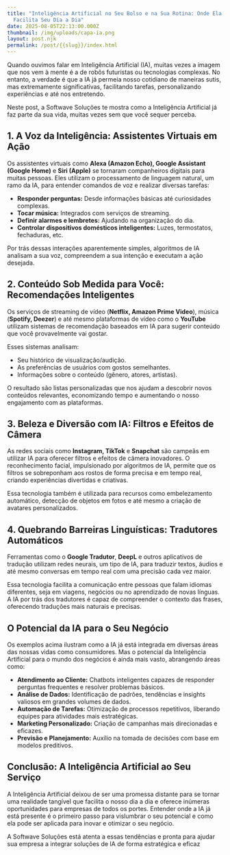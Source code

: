 ```yaml
---
title: "Inteligência Artificial no Seu Bolso e na Sua Rotina: Onde Ela Já
  Facilita Seu Dia a Dia"
date: 2025-08-05T22:13:00.000Z
thumbnail: /img/uploads/capa-ia.png
layout: post.njk
permalink: /post/{{slug}}/index.html
---
```

<!--StartFragment-->

Quando ouvimos falar em Inteligência Artificial (IA), muitas vezes a imagem que nos vem à mente é a de robôs futuristas ou tecnologias complexas. No entanto, a verdade é que a IA já permeia nosso cotidiano de maneiras sutis, mas extremamente significativas, facilitando tarefas, personalizando experiências e até nos entretendo.

Neste post, a Softwave Soluções te mostra como a Inteligência Artificial já faz parte da sua vida, muitas vezes sem que você sequer perceba.

## 1. A Voz da Inteligência: Assistentes Virtuais em Ação

Os assistentes virtuais como **Alexa (Amazon Echo), Google Assistant (Google Home)** e **Siri (Apple)** se tornaram companheiros digitais para muitas pessoas. Eles utilizam o processamento de linguagem natural, um ramo da IA, para entender comandos de voz e realizar diversas tarefas:

* **Responder perguntas:** Desde informações básicas até curiosidades complexas.
* **Tocar música:** Integrados com serviços de streaming.
* **Definir alarmes e lembretes:** Ajudando na organização do dia.
* **Controlar dispositivos domésticos inteligentes:** Luzes, termostatos, fechaduras, etc.

Por trás dessas interações aparentemente simples, algoritmos de IA analisam a sua voz, compreendem a sua intenção e executam a ação desejada.

## 2. Conteúdo Sob Medida para Você: Recomendações Inteligentes

Os serviços de streaming de vídeo (**Netflix, Amazon Prime Video**), música (**Spotify, Deezer**) e até mesmo plataformas de vídeo como o **YouTube** utilizam sistemas de recomendação baseados em IA para sugerir conteúdo que você provavelmente vai gostar.

Esses sistemas analisam:

* Seu histórico de visualização/audição.
* As preferências de usuários com gostos semelhantes.
* Informações sobre o conteúdo (gênero, atores, artistas).

O resultado são listas personalizadas que nos ajudam a descobrir novos conteúdos relevantes, economizando tempo e aumentando o nosso engajamento com as plataformas.

## 3. Beleza e Diversão com IA: Filtros e Efeitos de Câmera

As redes sociais como **Instagram, TikTok** e **Snapchat** são campeãs em utilizar IA para oferecer filtros e efeitos de câmera inovadores. O reconhecimento facial, impulsionado por algoritmos de IA, permite que os filtros se sobreponham aos rostos de forma precisa e em tempo real, criando experiências divertidas e criativas.

Essa tecnologia também é utilizada para recursos como embelezamento automático, detecção de objetos em fotos e até mesmo a criação de avatares personalizados.

## 4. Quebrando Barreiras Linguísticas: Tradutores Automáticos

Ferramentas como o **Google Tradutor**, **DeepL** e outros aplicativos de tradução utilizam redes neurais, um tipo de IA, para traduzir textos, áudios e até mesmo conversas em tempo real com uma precisão cada vez maior.

Essa tecnologia facilita a comunicação entre pessoas que falam idiomas diferentes, seja em viagens, negócios ou no aprendizado de novas línguas. A IA por trás dos tradutores é capaz de compreender o contexto das frases, oferecendo traduções mais naturais e precisas.

## O Potencial da IA para o Seu Negócio

Os exemplos acima ilustram como a IA já está integrada em diversas áreas das nossas vidas como consumidores. Mas o potencial da Inteligência Artificial para o mundo dos negócios é ainda mais vasto, abrangendo áreas como:

* **Atendimento ao Cliente:** Chatbots inteligentes capazes de responder perguntas frequentes e resolver problemas básicos.
* **Análise de Dados:** Identificação de padrões, tendências e insights valiosos em grandes volumes de dados.
* **Automação de Tarefas:** Otimização de processos repetitivos, liberando equipes para atividades mais estratégicas.
* **Marketing Personalizado:** Criação de campanhas mais direcionadas e eficazes.
* **Previsão e Planejamento:** Auxílio na tomada de decisões com base em modelos preditivos.

## Conclusão: A Inteligência Artificial ao Seu Serviço

A Inteligência Artificial deixou de ser uma promessa distante para se tornar uma realidade tangível que facilita o nosso dia a dia e oferece inúmeras oportunidades para empresas de todos os portes. Entender onde a IA já está presente é o primeiro passo para vislumbrar o seu potencial e como ela pode ser aplicada para inovar e otimizar o seu negócio.

A Softwave Soluções está atenta a essas tendências e pronta para ajudar sua empresa a integrar soluções de IA de forma estratégica e eficaz

<!--EndFragment-->